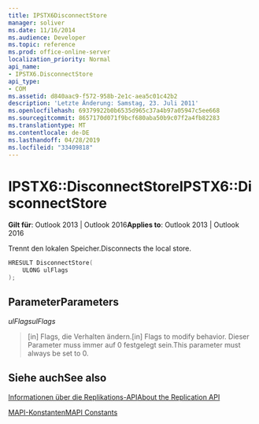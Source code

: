 ```yaml
---
title: IPSTX6DisconnectStore
manager: soliver
ms.date: 11/16/2014
ms.audience: Developer
ms.topic: reference
ms.prod: office-online-server
localization_priority: Normal
api_name:
- IPSTX6.DisconnectStore
api_type:
- COM
ms.assetid: d840aac9-f572-958b-2e1c-aea5c01c42b2
description: 'Letzte Änderung: Samstag, 23. Juli 2011'
ms.openlocfilehash: 69379922b0b6535d965c37a4b97a05947c5ee668
ms.sourcegitcommit: 8657170d071f9bcf680aba50b9c07f2a4fb82283
ms.translationtype: MT
ms.contentlocale: de-DE
ms.lasthandoff: 04/28/2019
ms.locfileid: "33409818"
---
```

# <a name="ipstx6disconnectstore"></a><span data-ttu-id="8ced0-103">IPSTX6::DisconnectStore</span><span class="sxs-lookup"><span data-stu-id="8ced0-103">IPSTX6::DisconnectStore</span></span>

  
  
<span data-ttu-id="8ced0-104">**Gilt für**: Outlook 2013 | Outlook 2016</span><span class="sxs-lookup"><span data-stu-id="8ced0-104">**Applies to**: Outlook 2013 | Outlook 2016</span></span> 
  
<span data-ttu-id="8ced0-105">Trennt den lokalen Speicher.</span><span class="sxs-lookup"><span data-stu-id="8ced0-105">Disconnects the local store.</span></span>
  
```cpp
HRESULT DisconnectStore( 
    ULONG ulFlags 
);
```

## <a name="parameters"></a><span data-ttu-id="8ced0-106">Parameter</span><span class="sxs-lookup"><span data-stu-id="8ced0-106">Parameters</span></span>

 <span data-ttu-id="8ced0-107">_ulFlags_</span><span class="sxs-lookup"><span data-stu-id="8ced0-107">_ulFlags_</span></span>
  
>  <span data-ttu-id="8ced0-108">[in] Flags, die Verhalten ändern.</span><span class="sxs-lookup"><span data-stu-id="8ced0-108">[in] Flags to modify behavior.</span></span> <span data-ttu-id="8ced0-109">Dieser Parameter muss immer auf 0 festgelegt sein.</span><span class="sxs-lookup"><span data-stu-id="8ced0-109">This parameter must always be set to 0.</span></span> 
    
## <a name="see-also"></a><span data-ttu-id="8ced0-110">Siehe auch</span><span class="sxs-lookup"><span data-stu-id="8ced0-110">See also</span></span>



[<span data-ttu-id="8ced0-111">Informationen über die Replikations-API</span><span class="sxs-lookup"><span data-stu-id="8ced0-111">About the Replication API</span></span>](about-the-replication-api.md)
  
[<span data-ttu-id="8ced0-112">MAPI-Konstanten</span><span class="sxs-lookup"><span data-stu-id="8ced0-112">MAPI Constants</span></span>](mapi-constants.md)

